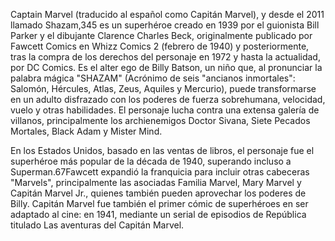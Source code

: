 Captain Marvel (traducido al español como Capitán Marvel), y desde el 2011 llamado Shazam,3​4​5​ es un superhéroe creado en 1939 por el guionista Bill Parker y el dibujante Clarence Charles Beck, originalmente publicado por Fawcett Comics en Whizz Comics 2 (febrero de 1940) y posteriormente, tras la compra de los derechos del personaje en 1972 y hasta la actualidad, por DC Comics. Es el alter ego de Billy Batson, un niño que, al pronunciar la palabra mágica "SHAZAM" (Acrónimo de seis "ancianos inmortales": Salomón, Hércules, Atlas, Zeus, Aquiles y Mercurio), puede transformarse en un adulto disfrazado con los poderes de fuerza sobrehumana, velocidad, vuelo y otras habilidades. El personaje lucha contra una extensa galería de villanos, principalmente los archienemigos Doctor Sivana, Siete Pecados Mortales, Black Adam y Mister Mind.

En los Estados Unidos, basado en las ventas de libros, el personaje fue el superhéroe más popular de la década de 1940, superando incluso a Superman.6​7​Fawcett expandió la franquicia para incluir otras cabeceras "Marvels", principalmente las asociadas Familia Marvel, Mary Marvel y Capitán Marvel Jr., quienes también pueden aprovechar los poderes de Billy. Capitán Marvel fue también el primer cómic de superhéroes en ser adaptado al cine: en 1941, mediante un serial de episodios de República titulado Las aventuras del Capitán Marvel.
